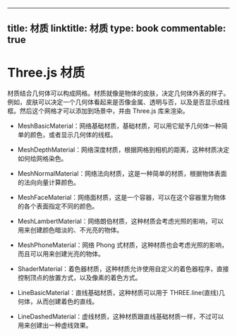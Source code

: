 
---
title: 材质
linktitle: 材质
type: book
commentable: true
---

# Three.js 材质

材质结合几何体可以构成网格。材质就像是物体的皮肤，决定几何体外表的样子。例如，皮肤可以决定一个几何体看起来是否像金属、透明与否，以及是否显示成线框。然后这个网格才可以添加到场景中，并由 Three.js 库来渲染。

- MeshBasicMaterial：网络基础材质，基础材质，可以用它赋予几何体一种简单的颜色，或者显示几何体的线框。

- MeshDepthMaterial：网络深度材质，根据网格到相机的距离，这种材质决定如何给网格染色。

- MeshNormalMaterial：网络法向材质，这是一种简单的材质，根据物体表面的法向向量计算颜色。

- MeshFaceMaterial：网络面材质，这是一个容器，可以在这个容器里为物体的各个表面指定不同的颜色。

- MeshLambertMaterial：网络朗伯材质，这种材质会考虑光照的影响，可以用来创建颜色暗淡的、不光亮的物体。

- MeshPhoneMaterial：网络 Phong 式材质，这种材质也会考虑光照的影响，而且可以用来创建光亮的物体。

- ShaderMaterial：着色器材质，这种材质允许使用自定义的着色器程序，直接控制顶点的放置方式，以及像素的着色方式。

- LineBasicMaterial：直线基础材质，这种材质可以用于 THREE.line(直线)几何体，从而创建着色的直线。

- LineDashedMaterial：虚线材质，这种材质跟直线基础材质一样，不过可以用来创建出一种虚线效果。

    